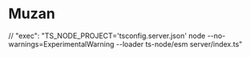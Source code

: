 # Muzan

  // "exec": "TS_NODE_PROJECT='tsconfig.server.json' node --no-warnings=ExperimentalWarning --loader ts-node/esm server/index.ts"

